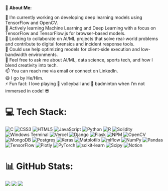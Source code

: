 💫 **About Me:**

🔭 I’m currently working on developing deep learning models using TensorFlow and OpenCV.  
🌱 Actively learning Machine Learning and Deep Learning with a focus on TensorFlow and TensorFlow.js for browser-based models.  
👯 Looking to collaborate on AI/ML projects that solve real-world problems and contribute to digital forensics and incident response tools.  
🤔 Could use help optimizing models for client-side execution and low-bandwidth environments.  
💬 Feel free to ask me about AI/ML, data science, sports tech, and how I blend creativity into tech.  
📫 You can reach me via email or connect on LinkedIn.  
😄 I go by He/Him.  
⚡ Fun fact: I love playing 🏐 volleyball and 🏸 badminton when I’m not immersed in code! 😎

# 💻 Tech Stack:
![C](https://img.shields.io/badge/c-%2300599C.svg?style=for-the-badge&logo=c&logoColor=white) 
![CSS3](https://img.shields.io/badge/css3-%231572B6.svg?style=for-the-badge&logo=css3&logoColor=white) 
![HTML5](https://img.shields.io/badge/html5-%23E34F26.svg?style=for-the-badge&logo=html5&logoColor=white) 
![JavaScript](https://img.shields.io/badge/javascript-%23323330.svg?style=for-the-badge&logo=javascript&logoColor=%23F7DF1E) 
![Python](https://img.shields.io/badge/python-3670A0?style=for-the-badge&logo=python&logoColor=ffdd54) 
![R](https://img.shields.io/badge/r-%23276DC3.svg?style=for-the-badge&logo=r&logoColor=white) 
![Solidity](https://img.shields.io/badge/Solidity-%23363636.svg?style=for-the-badge&logo=solidity&logoColor=white) 
![Windows Terminal](https://img.shields.io/badge/Windows%20Terminal-%234D4D4D.svg?style=for-the-badge&logo=windows-terminal&logoColor=white) 
![Vercel](https://img.shields.io/badge/vercel-%23000000.svg?style=for-the-badge&logo=vercel&logoColor=white) 
![Django](https://img.shields.io/badge/django-%23092E20.svg?style=for-the-badge&logo=django&logoColor=white) 
![Flask](https://img.shields.io/badge/flask-%23000.svg?style=for-the-badge&logo=flask&logoColor=white) 
![NPM](https://img.shields.io/badge/NPM-%23CB3837.svg?style=for-the-badge&logo=npm&logoColor=white) 
![OpenCV](https://img.shields.io/badge/opencv-%23white.svg?style=for-the-badge&logo=opencv&logoColor=white) 
![MongoDB](https://img.shields.io/badge/MongoDB-%234ea94b.svg?style=for-the-badge&logo=mongodb&logoColor=white) 
![Postgres](https://img.shields.io/badge/postgres-%23316192.svg?style=for-the-badge&logo=postgresql&logoColor=white) 
![Keras](https://img.shields.io/badge/Keras-%23D00000.svg?style=for-the-badge&logo=Keras&logoColor=white) 
![Matplotlib](https://img.shields.io/badge/Matplotlib-%23ffffff.svg?style=for-the-badge&logo=Matplotlib&logoColor=black) 
![mlflow](https://img.shields.io/badge/mlflow-%23d9ead3.svg?style=for-the-badge&logo=numpy&logoColor=blue) 
![NumPy](https://img.shields.io/badge/numpy-%23013243.svg?style=for-the-badge&logo=numpy&logoColor=white) 
![Pandas](https://img.shields.io/badge/pandas-%23150458.svg?style=for-the-badge&logo=pandas&logoColor=white) 
![TensorFlow](https://img.shields.io/badge/TensorFlow-%23FF6F00.svg?style=for-the-badge&logo=TensorFlow&logoColor=white) 
![Plotly](https://img.shields.io/badge/Plotly-%233F4F75.svg?style=for-the-badge&logo=plotly&logoColor=white) 
![PyTorch](https://img.shields.io/badge/PyTorch-%23EE4C2C.svg?style=for-the-badge&logo=PyTorch&logoColor=white) 
![scikit-learn](https://img.shields.io/badge/scikit--learn-%23F7931E.svg?style=for-the-badge&logo=scikit-learn&logoColor=white) 
![Scipy](https://img.shields.io/badge/SciPy-%230C55A5.svg?style=for-the-badge&logo=scipy&logoColor=%white) 
![Notion](https://img.shields.io/badge/Notion-%23000000.svg?style=for-the-badge&logo=notion&logoColor=white)  

# 📊 GitHub Stats:
![](https://github-readme-stats.vercel.app/api?username=dhruvil-633&theme=dark&hide_border=false&include_all_commits=false&count_private=false)
![](https://github-readme-streak-stats.herokuapp.com/?user=dhruvil-633&theme=dark&hide_border=false)
![](https://github-readme-stats.vercel.app/api/top-langs/?username=dhruvil-633&theme=dark&hide_border=false&include_all_commits=false&count_private=false&layout=compact)  

<!-- Proudly created with GPRM ( https://gprm.itsvg.in ) -->
